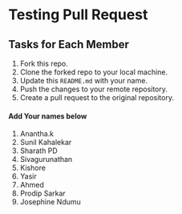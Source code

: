 # Testing Pull Request

## Tasks for Each Member

1. Fork this repo.
2. Clone the forked repo to your local machine.
3. Update this `README.md` with your name.
4. Push the changes to your remote repository.
5. Create a pull request to the original repository.

#### Add Your names below

1. Anantha.k
2. Sunil Kahalekar
3. Sharath PD
4. Sivagurunathan
5. Kishore
6. Yasir
7. Ahmed
8. Prodip Sarkar
9. Josephine Ndumu